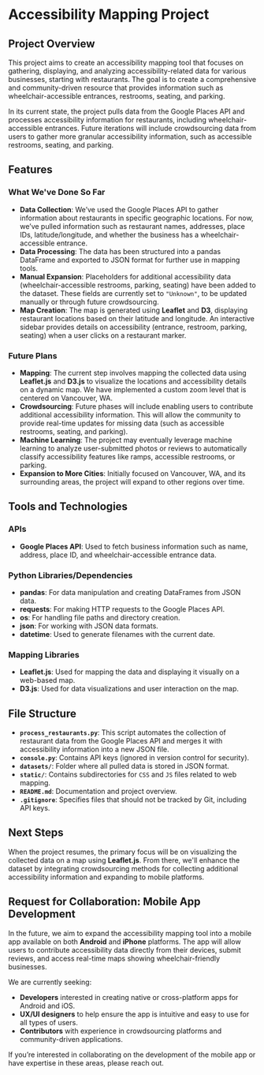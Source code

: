 # Accessibility Mapping Project

## **Project Overview**

This project aims to create an accessibility mapping tool that focuses on gathering, displaying, and analyzing accessibility-related data for various businesses, starting with restaurants. The goal is to create a comprehensive and community-driven resource that provides information such as wheelchair-accessible entrances, restrooms, seating, and parking.

In its current state, the project pulls data from the Google Places API and processes accessibility information for restaurants, including wheelchair-accessible entrances. Future iterations will include crowdsourcing data from users to gather more granular accessibility information, such as accessible restrooms, seating, and parking.

## **Features**

### **What We've Done So Far**
- **Data Collection**: We’ve used the Google Places API to gather information about restaurants in specific geographic locations. For now, we’ve pulled information such as restaurant names, addresses, place IDs, latitude/longitude, and whether the business has a wheelchair-accessible entrance.
- **Data Processing**: The data has been structured into a pandas DataFrame and exported to JSON format for further use in mapping tools.
- **Manual Expansion**: Placeholders for additional accessibility data (wheelchair-accessible restrooms, parking, seating) have been added to the dataset. These fields are currently set to `"Unknown"`, to be updated manually or through future crowdsourcing.
- **Map Creation**: The map is generated using **Leaflet** and **D3**, displaying restaurant locations based on their latitude and longitude. An interactive sidebar provides details on accessibility (entrance, restroom, parking, seating) when a user clicks on a restaurant marker.

### **Future Plans**
- **Mapping**: The current step involves mapping the collected data using **Leaflet.js** and **D3.js** to visualize the locations and accessibility details on a dynamic map. We have implemented a custom zoom level that is centered on Vancouver, WA.
- **Crowdsourcing**: Future phases will include enabling users to contribute additional accessibility information. This will allow the community to provide real-time updates for missing data (such as accessible restrooms, seating, and parking).
- **Machine Learning**: The project may eventually leverage machine learning to analyze user-submitted photos or reviews to automatically classify accessibility features like ramps, accessible restrooms, or parking.
- **Expansion to More Cities**: Initially focused on Vancouver, WA, and its surrounding areas, the project will expand to other regions over time.

## **Tools and Technologies**

### **APIs**
- **Google Places API**: Used to fetch business information such as name, address, place ID, and wheelchair-accessible entrance data.

### **Python Libraries/Dependencies**
- **pandas**: For data manipulation and creating DataFrames from JSON data.
- **requests**: For making HTTP requests to the Google Places API.
- **os**: For handling file paths and directory creation.
- **json**: For working with JSON data formats.
- **datetime**: Used to generate filenames with the current date.

### **Mapping Libraries**
- **Leaflet.js**: Used for mapping the data and displaying it visually on a web-based map.
- **D3.js**: Used for data visualizations and user interaction on the map.

## **File Structure**

- **`process_restaurants.py`**: This script automates the collection of restaurant data from the Google Places API and merges it with accessibility information into a new JSON file.
- **`console.py`**: Contains API keys (ignored in version control for security).
- **`datasets/`**: Folder where all pulled data is stored in JSON format.
- **`static/`**: Contains subdirectories for `CSS` and `JS` files related to web mapping.
- **`README.md`**: Documentation and project overview.
- **`.gitignore`**: Specifies files that should not be tracked by Git, including API keys.

## **Next Steps**
When the project resumes, the primary focus will be on visualizing the collected data on a map using **Leaflet.js**. From there, we'll enhance the dataset by integrating crowdsourcing methods for collecting additional accessibility information and expanding to mobile platforms.

## **Request for Collaboration: Mobile App Development**

In the future, we aim to expand the accessibility mapping tool into a mobile app available on both **Android** and **iPhone** platforms. The app will allow users to contribute accessibility data directly from their devices, submit reviews, and access real-time maps showing wheelchair-friendly businesses.

We are currently seeking:
- **Developers** interested in creating native or cross-platform apps for Android and iOS.
- **UX/UI designers** to help ensure the app is intuitive and easy to use for all types of users.
- **Contributors** with experience in crowdsourcing platforms and community-driven applications.

If you’re interested in collaborating on the development of the mobile app or have expertise in these areas, please reach out.

